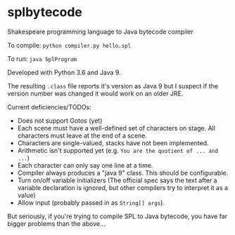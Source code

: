 # splbytecode
Shakespeare programming language to Java bytecode compiler

To compile:
`python compiler.py hello.spl`

To run:
`java SplProgram`

Developed with Python 3.6 and Java 9. 

The resulting `.class` file reports it's version as Java 9 but I suspect if the version number was changed it would work on an older JRE.


Current deficiencies/TODOs:
- Does not support Gotos (yet)
- Each scene must have a well-defined set of characters on stage. All characters must leave at the end of a scene.
- Characters are single-valued, stacks have not been implemented.
- Arithmetic isn't supported yet (e.g. `You are the quotient of ... and ...`)
- Each character can only say one line at a time.
- Compiler always produces a "java 9" class. This should be configurable.
- Turn on/off variable initializers (The official spec says the text after a variable declaration is ignored, but other compilers try to interpret it as a value)
- Allow input (probably passed in as `String[] args`).

But seriously, if you're trying to compile SPL to Java bytecode, you have far bigger problems than the above...
